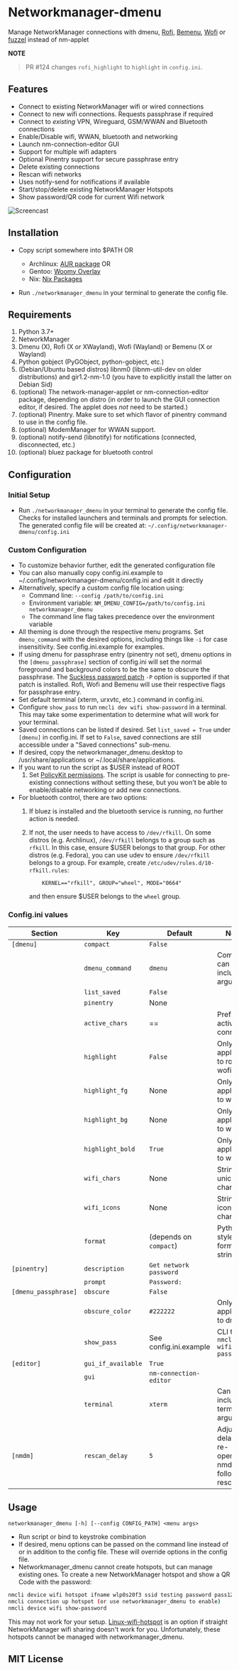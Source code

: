# Networkmanager-dmenu

Manage NetworkManager connections with dmenu, [Rofi][1], [Bemenu][2],
[Wofi][7] or [fuzzel][8] instead of nm-applet

**NOTE**

> PR #124 changes `rofi_highlight` to `highlight` in `config.ini`.

## Features

- Connect to existing NetworkManager wifi or wired connections
- Connect to new wifi connections. Requests passphrase if required
- Connect to _existing_ VPN, Wireguard, GSM/WWAN and Bluetooth connections
- Enable/Disable wifi, WWAN, bluetooth and networking
- Launch nm-connection-editor GUI
- Support for multiple wifi adapters
- Optional Pinentry support for secure passphrase entry
- Delete existing connections
- Rescan wifi networks
- Uses notify-send for notifications if available
- Start/stop/delete existing NetworkManager Hotspots
- Show password/QR code for current Wifi network

![Screencast](nmdm.gif)

## Installation

- Copy script somewhere into $PATH OR

  - Archlinux: [AUR package][3] OR
  - Gentoo: [Woomy Overlay][4]
  - Nix: [Nix Packages][9]

- Run `./networkmanager_dmenu` in your terminal to generate the config file. 
 
## Requirements

1. Python 3.7+
2. NetworkManager
3. Dmenu (X), Rofi (X or XWayland), Wofi (Wayland) or Bemenu (X or Wayland)
4. Python gobject (PyGObject, python-gobject, etc.)
5. (Debian/Ubuntu based distros) libnm0 (libnm-util-dev on older distributions)
   and gir1.2-nm-1.0 (you have to explicitly install the latter on Debian Sid)
6. (optional) The network-manager-applet or nm-connection-editor package,
   depending on distro (in order to launch the GUI connection editor, if
   desired. The applet does _not_ need to be started.)
7. (optional) Pinentry. Make sure to set which flavor of pinentry command to use
   in the config file.
8. (optional) ModemManager for WWAN support.
9. (optional) notify-send (libnotify) for notifications (connected,
   disconnected, etc.)
10. (optional) bluez package for bluetooth control

## Configuration 

### Initial Setup

- Run `./networkmanager_dmenu` in your terminal to generate the config file.
  Checks for installed launchers and terminals and prompts for selection. The
  generated config file will be created at:
  `~/.config/networkmanager-dmenu/config.ini`

### Custom Configuration

- To customize behavior further, edit the generated configuration file
- You can also manually copy config.ini.example to
  ~/.config/networkmanager-dmenu/config.ini and edit it directly
- Alternatively, specify a custom config file location using:
  - Command line: `--config /path/to/config.ini`
  - Environment variable: `NM_DMENU_CONFIG=/path/to/config.ini
    networkmanager_dmenu`
  - The command line flag takes precedence over the environment variable
- All theming is done through the respective menu programs. Set `dmenu_command`
  with the desired options, including things like `-i` for case insensitivity.
  See config.ini.example for examples.
- If using dmenu for passphrase entry (pinentry not set), dmenu options in the
  `[dmenu_passphrase]` section of config.ini will set the normal foreground and
  background colors to be the same to obscure the passphrase. The [Suckless
  password patch][6] `-P` option is supported if that patch is installed. Rofi,
  Wofi and Bemenu will use their respective flags for passphrase entry.
- Set default terminal (xterm, urxvtc, etc.) command in config.ini.
- Configure `show_pass` to run `nmcli dev wifi show-password` in a terminal.
  This may take some experimentation to determine what will work for your
  terminal.
- Saved connections can be listed if desired. Set `list_saved = True` under
  `[dmenu]` in config.ini. If set to `False`, saved connections are still
  accessible under a "Saved connections" sub-menu.
- If desired, copy the networkmanager_dmenu.desktop to /usr/share/applications
  or ~/.local/share/applications.
- If you want to run the script as $USER instead of ROOT
    1. Set [PolicyKit permissions][5]. The script is usable for connecting to
    pre-existing connections without setting these, but you won't be able to
    enable/disable networking or add new connections.
- For bluetooth control, there are two options:
    1. If bluez is installed and the bluetooth service is running, no further
    action is needed.
    2. If not, the user needs to have access to `/dev/rfkill`. On some distros
    (e.g. Archlinux), `/dev/rfkill` belongs to a group such as `rfkill`. In this
    case, ensure $USER belongs to that group. For other distros (e.g. Fedora),
    you can use udev to ensure `/dev/rfkill` belongs to a group. For example,
    create `/etc/udev/rules.d/10-rfkill.rules`:

               KERNEL=="rfkill", GROUP="wheel", MODE="0664"
    
       and then ensure $USER belongs to the `wheel` group.

### Config.ini values

| Section              | Key                | Default                | Notes                                            |
|----------------------|--------------------|------------------------|--------------------------------------------------|
| `[dmenu]`            | `compact`          | `False`                |                                                  |
|                      | `dmenu_command`    | `dmenu`                | Command can include arguments                    |
|                      | `list_saved`       | `False`                |                                                  |
|                      | `pinentry`         | None                   |                                                  |
|                      | `active_chars`     | ==                     | Prefix of active connection                      |
|                      | `highlight`        | `False`                | Only applicable to rofi / wofi                   |
|                      | `highlight_fg`     | None                   | Only applicable to wofi                          |
|                      | `highlight_bg`     | None                   | Only applicable to wofi                          |
|                      | `highlight_bold`   | `True`                 | Only applicable to wofi                          |
|                      | `wifi_chars`       | None                   | String of 4 unicode characters                   |
|                      | `wifi_icons`       | None                   | String of icon characters                        |
|                      | `format`           | (depends on `compact`) | Python-style format string                       |
| `[pinentry]`         | `description`      | `Get network password` |                                                  |
|                      | `prompt`           | `Password:`            |                                                  |
| `[dmenu_passphrase]` | `obscure`          | `False`                |                                                  |
|                      | `obscure_color`    | `#222222`              | Only applicable to dmenu                         |
|                      | `show_pass`        | See config.ini.example | CLI to run `nmcli d wifi show-password`          |
| `[editor]`           | `gui_if_available` | `True`                 |                                                  |
|                      | `gui`              | `nm-connection-editor` |                                                  |
|                      | `terminal`         | `xterm`                | Can include terminal arguments                   |
| `[nmdm]`             | `rescan_delay`     | `5`                    | Adjust delay in re-opening nmdm following rescan |

## Usage

`networkmanager_dmenu [-h] [--config CONFIG_PATH] <menu args>`

- Run script or bind to keystroke combination
- If desired, menu options can be passed on the command line instead of or in
  addition to the config file. These will override options in the config file.
- Networkmanager_dmenu cannot create hotspots, but can manage existing ones. To
  create a new NetworkManager hotspot and show a QR Code with the password:

```bash
nmcli device wifi hotspot ifname wlp0s20f3 ssid testing password pass123456 band a
nmcli connection up hotspot (or use networkmanager_dmenu to enable)
nmcli device wifi show-password
```

  This may not work for your setup.  [Linux-wifi-hotspot][10] is an option if straight
  NetworkManager wifi sharing doesn't work for you.  Unfortunately, these
  hotspots cannot be managed with networkmanager_dmenu.

## MIT License

[1]: https://davedavenport.github.io/rofi/ "Rofi"
[2]: https://github.com/Cloudef/bemenu "Bemenu" 
[3]: https://aur.archlinux.org/packages/networkmanager-dmenu-git/ "AUR Package" 
[4]: https://github.com/Woomy4680-exe/Woomy-overlay "Woomy Overlay" 
[5]: https://wiki.archlinux.org/index.php/NetworkManager#Set_up_PolicyKit_permissions "PolicyKit permissions"
[6]: https://tools.suckless.org/dmenu/patches/password/ "Suckless password patch" 
[7]: https://hg.sr.ht/~scoopta/wofi "Wofi"
[8]: https://codeberg.org/dnkl/fuzzel "Fuzzel"
[9]: https://search.nixos.org/packages? "Nix Packages"
[10]: https://github.com/lakinduakash/linux-wifi-hotspot
